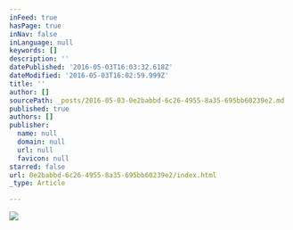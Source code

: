 ```yaml
---
inFeed: true
hasPage: true
inNav: false
inLanguage: null
keywords: []
description: ''
datePublished: '2016-05-03T16:03:32.618Z'
dateModified: '2016-05-03T16:02:59.999Z'
title: ''
author: []
sourcePath: _posts/2016-05-03-0e2babbd-6c26-4955-8a35-695bb60239e2.md
published: true
authors: []
publisher:
  name: null
  domain: null
  url: null
  favicon: null
starred: false
url: 0e2babbd-6c26-4955-8a35-695bb60239e2/index.html
_type: Article

---
```

![](https://the-grid-user-content.s3-us-west-2.amazonaws.com/a056c964-bca3-44c9-ab27-fd8c4c8d4784.jpg)